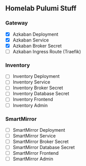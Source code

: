 ## Homelab Pulumi Stuff

### Gateway

- [x] Azkaban Deployment
- [x] Azkaban Service
- [x] Azkaban Broker Secret
- [ ] Azkaban Ingress Route (Traefik)

### Inventory
- [ ] Inventory Deployment
- [ ] Inventory Service
- [ ] Inventory Broker Secret
- [ ] Inventory Database Secret
- [ ] Inventory Frontend
- [ ] Inventory Admin

### SmartMirror
- [ ] SmartMirror Deployment
- [ ] SmartMirror Service
- [ ] SmartMirror Broker Secret
- [ ] SmartMirror Database Secret
- [ ] SmartMirror Frontend
- [ ] SmartMirror Admin